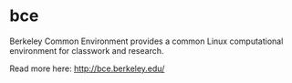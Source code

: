 bce
===

Berkeley Common Environment provides a common Linux computational environment for classwork and research.

Read more here: http://bce.berkeley.edu/
